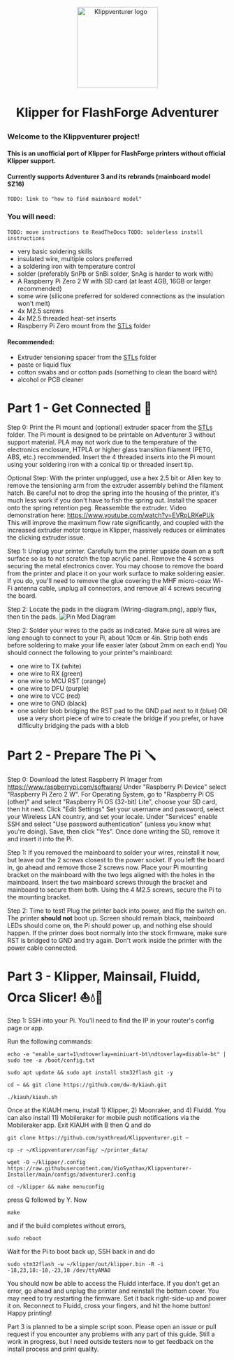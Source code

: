 <p align="center">
    <img src="https://raw.githubusercontent.com/VioSynthax/Adventurer-Voxel-Klipper/2.0-preview/images/klippventurer.svg" alt="Klippventurer logo" height="185">
    <h1 align="center">
      Klipper for FlashForge Adventurer<br>
</p>

### Welcome to the Klippventurer project!
#### This is an unofficial port of Klipper for FlashForge printers without official Klipper support.
#### Currently supports Adventurer 3 and its rebrands (mainboard model SZ16) 
```TODO: link to "how to find mainboard model"```
### You will need:  
```TODO: move instructions to ReadTheDocs```
```TODO: solderless install instructions```

+ very basic soldering skills
+ insulated wire, multiple colors preferred
+ a soldering iron with temperature control
+ solder (preferably SnPb or SnBi solder, SnAg is harder to work with)
+ A Raspberry Pi Zero 2 W with SD card (at least 4GB, 16GB or larger recommended)
+ some wire (silicone preferred for soldered connections as the insulation won't melt)
+ 4x M2.5 screws
+ 4x M2.5 threaded heat-set inserts
+ Raspberry Pi Zero mount from the [STLs](/STLs/) folder
#### Recommended: 
+ Extruder tensioning spacer from the [STLs](/STLs/) folder
+ paste or liquid flux
+ cotton swabs and or cotton pads (something to clean the board with)
+ alcohol or PCB cleaner

# Part 1 - Get Connected 🔌


Step 0: Print the Pi mount and (optional) extruder spacer from the [STLs](/STLs/) folder. The Pi mount is designed to be printable on Adventurer 3 without support material. PLA may not work due to the temperature of the electronics enclosure, HTPLA or higher glass transition filament (PETG, ABS, etc.) recommended.
Insert the 4 threaded inserts into the Pi mount using your soldering iron with a conical tip or threaded insert tip.

Optional Step: With the printer unplugged, use a hex 2.5 bit or Allen key to remove the tensioning arm from the extruder assembly behind the filament hatch. Be careful not to drop the spring into the housing of the printer, it's much less work if you don't have to fish the spring out. Install the spacer onto the spring retention peg. Reassemble the extruder. Video demonstration here: https://www.youtube.com/watch?v=EVRpLRKePUk
This will improve the maximum flow rate significantly, and coupled with the increased extruder motor torque in Klipper, massively reduces or eliminates the clicking extruder issue.

Step 1: Unplug your printer. Carefully turn the printer upside down on a soft surface so as to not scratch the top acrylic panel. Remove the 4 screws securing the metal electronics cover. You may choose to remove the board from the printer and place it on your work surface to make soldering easier. If you do, you'll need to remove the glue covering the MHF micro-coax Wi-Fi antenna cable, unplug all connectors, and remove all 4 screws securing the board.

Step 2: Locate the pads in the diagram (Wiring-diagram.png), apply flux, then tin the pads.
![Pin Mod Diagram](/images/Wiring-diagram.png?raw=true)

Step 2: Solder your wires to the pads as indicated. Make sure all wires are long enough to connect to your Pi, about 10cm or 4in. Strip both ends before soldering to make your life easier later (about 2mm on each end) You should connect the following to your printer's mainboard:
+ one wire to TX (white)
+ one wire to RX (green)
+ one wire to MCU RST (orange)
+ one wire to DFU (purple)
+ one wire to VCC (red)
+ one wire to GND (black)
+ one solder blob bridging the RST pad to the GND pad next to it (blue)
    OR use a very short piece of wire to create the bridge if you prefer, or have difficulty bridging the pads with a blob

# Part 2 - Prepare The Pi 🪛

Step 0: Download the latest Raspberry Pi Imager from https://www.raspberrypi.com/software/ Under "Raspberry Pi Device" select "Raspberry Pi Zero 2 W". For Operating System, go to "Raspberry Pi OS (other)" and select "Raspberry Pi OS (32-bit) Lite", choose your SD card, then hit next. Click "Edit Settings" Set your username and password, select your Wireless LAN country, and set your locale. Under "Services" enable SSH and select "Use password authentication" (unless you know what you're doing). Save, then click "Yes". Once done writing the SD, remove it and insert it into the Pi.
    
Step 1: If you removed the mainboard to solder your wires, reinstall it now, but leave out the 2 screws closest to the power socket. If you left the board in, go ahead and remove those 2 screws now. Place your Pi mounting bracket on the mainboard with the two legs aligned with the holes in the mainboard. Insert the two mainboard screws through the bracket and mainboard to secure them both. Using the 4 M2.5 screws, secure the Pi to the mounting bracket.

Step 2: Time to test! Plug the printer back into power, and flip the switch on. The printer **should not** boot up. Screen should remain black, mainboard LEDs should come on, the Pi should power up, and nothing else should happen. If the printer does boot normally into the stock firmware, make sure RST is bridged to GND and try again. Don't work inside the printer with the power cable connected.

# Part 3 - Klipper, Mainsail, Fluidd, Orca Slicer! ⛵💧🐋

Step 1: SSH into your Pi. You'll need to find the IP in your router's config page or app.

Run the following commands: 
```
echo -e "enable_uart=1\ndtoverlay=miniuart-bt\ndtoverlay=disable-bt" | sudo tee -a /boot/config.txt
```
```
sudo apt update && sudo apt install stm32flash git -y
```
```
cd ~ && git clone https://github.com/dw-0/kiauh.git
```
```
./kiauh/kiauh.sh
```
Once at the KIAUH menu, install 1) Klipper, 2) Moonraker, and 4) Fluidd. You can also install 11) Mobileraker for mobile push notifications via the Mobileraker app. 
Exit KIAUH with B then Q and do
```
git clone https://github.com/synthread/Klippventurer.git ~
```
```
cp -r ~/Klippventurer/config/ ~/printer_data/
```
```
wget -O ~/klipper/.config https://raw.githubusercontent.com/VioSynthax/Klippventurer-Installer/main/configs/adventurer3.config
```
```
cd ~/klipper && make menuconfig
```
press Q followed by Y. Now
```
make
```
and if the build completes without errors,
```
sudo reboot
```
Wait for the Pi to boot back up, SSH back in and do
```
sudo stm32flash -w ~/klipper/out/klipper.bin -R -i -18,23,18:-18,-23,18 /dev/ttyAMA0
```
You should now be able to access the Fluidd interface. If you don't get an error, go ahead and unplug the printer and reinstall the bottom cover. You may need to try restarting the firmware.
Set it back right-side-up and power it on. Reconnect to Fluidd, cross your fingers, and hit the home button! 
Happy printing!

Part 3 is planned to be a simple script soon.
Please open an issue or pull request if you encounter any problems with any part of this guide.
Still a work in progress, but I need outside testers now to get feedback on the install process and print quality.
